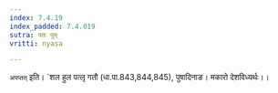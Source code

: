 ```yaml
---
index: 7.4.19
index_padded: 7.4.019
sutra: पतः पुम्
vritti: nyasa

---
```

`अपप्तत्` इति। `शल हुल पत्लृ गतौ (धा.पा.843,844,845), पुषादिनाङ। मकारो देशविध्यर्थः।।